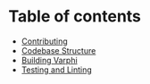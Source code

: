 # Table of contents

* [Contributing](README.md)
* [Codebase Structure](codebase-structure.md)
* [Building Varphi](building-varphi.md)
* [Testing and Linting](testing-and-linting.md)
